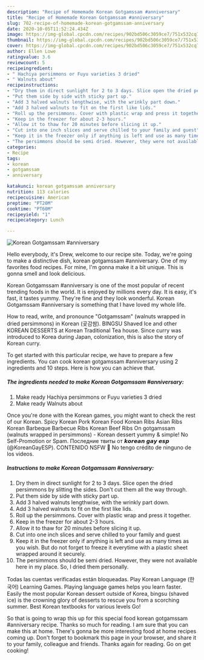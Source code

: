 ```yaml
---
description: "Recipe of Homemade Korean Gotgamssam #anniversary"
title: "Recipe of Homemade Korean Gotgamssam #anniversary"
slug: 702-recipe-of-homemade-korean-gotgamssam-anniversary
date: 2020-10-05T11:52:24.434Z
image: https://img-global.cpcdn.com/recipes/902bd506c3059ce7/751x532cq70/korean-gotgamssam-anniversary-recipe-main-photo.jpg
thumbnail: https://img-global.cpcdn.com/recipes/902bd506c3059ce7/751x532cq70/korean-gotgamssam-anniversary-recipe-main-photo.jpg
cover: https://img-global.cpcdn.com/recipes/902bd506c3059ce7/751x532cq70/korean-gotgamssam-anniversary-recipe-main-photo.jpg
author: Ellen Lowe
ratingvalue: 3.6
reviewcount: 5
recipeingredient:
- " Hachiya persimmons or Fuyu varieties 3 dried"
- " Walnuts about"
recipeinstructions:
- "Dry them in direct sunlight for 2 to 3 days. Slice open the dried persimmons by slitting the sides. Don&#39;t cut them all the way through."
- "Put them side by side with sticky part up."
- "Add 3 halved walnuts lengthwise, with the wrinkly part down."
- "Add 3 halved walnuts to fit on the first like lids."
- "Roll up the persimmons. Cover with plastic wrap and press it together."
- "Keep in the freezer for about 2-3 hours."
- "Allow it to thaw for 20 minutes before slicing it up."
- "Cut into one inch slices and serve chilled to your family and guest"
- "Keep it in the freezer only if anything is left and use as many times as you wish. But do not forget to freeze it everytime with a plastic sheet wrapped around it securely."
- "The persimmons should be semi dried. However, they were not available here in my place. So, I dried them personally."
categories:
- Recipe
tags:
- korean
- gotgamssam
- anniversary

katakunci: korean gotgamssam anniversary 
nutrition: 113 calories
recipecuisine: American
preptime: "PT20M"
cooktime: "PT60M"
recipeyield: "1"
recipecategory: Lunch

---
```



![Korean Gotgamssam #anniversary](https://img-global.cpcdn.com/recipes/902bd506c3059ce7/751x532cq70/korean-gotgamssam-anniversary-recipe-main-photo.jpg)

Hello everybody, it's Drew, welcome to our recipe site. Today, we're going to make a distinctive dish, korean gotgamssam #anniversary. One of my favorites food recipes. For mine, I'm gonna make it a bit unique. This is gonna smell and look delicious.

Korean Gotgamssam #anniversary is one of the most popular of recent trending foods in the world. It is enjoyed by millions every day. It is easy, it's fast, it tastes yummy. They're fine and they look wonderful. Korean Gotgamssam #anniversary is something that I have loved my whole life.

How to read, write, and pronounce &#34;Gotgamssam&#34; (walnuts wrapped in dried persimmons) in Korean (곶감쌈). BINGSU Shaved Ice and other KOREAN DESSERTS at Korean Traditional Tea house. Since curry was introduced to Korea during Japan, colonization, this is also the story of Korean curry.


To get started with this particular recipe, we have to prepare a few ingredients. You can cook korean gotgamssam #anniversary using 2 ingredients and 10 steps. Here is how you can achieve that.

<!--inarticleads1-->

##### The ingredients needed to make Korean Gotgamssam #anniversary:

1. Make ready  Hachiya persimmons or Fuyu varieties 3 dried
1. Make ready  Walnuts about


Once you&#39;re done with the Korean games, you might want to check the rest of our Korean. Spicy Korean Pork Korean Food Korean Ribs Asian Ribs Korean Barbeque Barbecue Ribs Korean Beef Ribs On gotgamssam (walnuts wrapped in persimmons) - Korean dessert yummy &amp; simple! No Self-Promotion or Spam. Последние твиты от 𝙠𝙤𝙧𝙚𝙖𝙣 𝙜𝙖𝙮 𝙚𝙨𝙥 (@KoreanGayESP). CONTENIDO NSFW 🔞 No tengo crédito de ninguno de los videos. 

<!--inarticleads2-->

##### Instructions to make Korean Gotgamssam #anniversary:

1. Dry them in direct sunlight for 2 to 3 days. Slice open the dried persimmons by slitting the sides. Don&#39;t cut them all the way through.
1. Put them side by side with sticky part up.
1. Add 3 halved walnuts lengthwise, with the wrinkly part down.
1. Add 3 halved walnuts to fit on the first like lids.
1. Roll up the persimmons. Cover with plastic wrap and press it together.
1. Keep in the freezer for about 2-3 hours.
1. Allow it to thaw for 20 minutes before slicing it up.
1. Cut into one inch slices and serve chilled to your family and guest
1. Keep it in the freezer only if anything is left and use as many times as you wish. But do not forget to freeze it everytime with a plastic sheet wrapped around it securely.
1. The persimmons should be semi dried. However, they were not available here in my place. So, I dried them personally.


Todas las cuentas verificadas están bloqueadas. Play Korean Language (한국어) Learning Games. Playing language games helps you learn faster. Easily the most popular Korean dessert outside of Korea, bingsu (shaved ice) is the crowning glory of desserts to rescue you from a scorching summer. Best Korean textbooks for various levels Go! 

So that is going to wrap this up for this special food korean gotgamssam #anniversary recipe. Thanks so much for reading. I am sure that you can make this at home. There's gonna be more interesting food at home recipes coming up. Don't forget to bookmark this page in your browser, and share it to your family, colleague and friends. Thanks again for reading. Go on get cooking!
